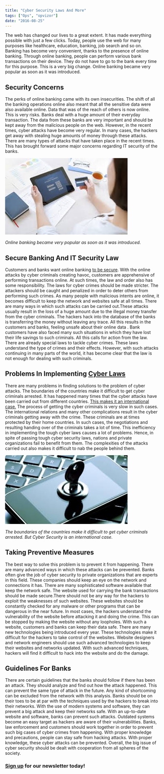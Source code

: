 ```yaml
---
title: "Cyber Security Laws And More"
tags: ["Ops", "opvizor"]
date: "2016-08-25"
---
```


The web has changed our lives to a great extent. It has made everything possible with just a few clicks. Today, people use the web for many purposes like healthcare, education, banking, job search and so on. Banking has become very convenient, thanks to the presence of online banking. Through online banking, people can perform various bank transactions on their device. They do not have to go to the bank every time for this purpose. This is a very big change. Online banking became very popular as soon as it was introduced. 

## Security Concerns

The perks of online banking came with its own insecurities. The shift of all the banking operations online also meant that all the sensitive data were also available online. Data that was of the reach of others is now online. This is very risks. Banks deal with a huge amount of their everyday transaction. The data from these banks are very important and should be kept away from the malicious people on the web. However, in the recent times, cyber attacks have become very regular. In many cases, the hackers get away with stealing huge amounts of money through these attacks. There are many types of attacks that have taken place in the recent times. This has brought forward some major concerns regarding IT security of the banks.

![Cyber Security in online banking](/images/blog/afd77089db984bbaa3b754c0ef21f78d.jpg)

_Online banking became very popular as soon as it was introduced._

## **Secure Banking And IT Security Law**

Customers and banks want online banking [to be secure](http://cyberlaws.net/cyber-law-books/mobile-banking-mobile-law/). With the online attacks by cyber criminals creating havoc, customers are apprehensive of performing transactions online. At such times, the law and order also has some responsibility. The laws for cyber crimes should be made stricter. The attackers should be caught and penalized in order to deter others from performing such crimes. As many people with malicious intents are online, it becomes difficult to keep the network and websites safe at all times. There are many ways in which such attacks can be carried out.These attacks usually result in the loss of a huge amount due to the illegal money transfer from the cyber criminals. The hackers hack into the database of the banks is transferring the money without leaving any trace. All this results in the customers and banks, feeling unsafe about their online data . Bank customers have also faced many such situations in which they have lost their life savings to such criminals. All this calls for action from the law. There are already special laws to tackle cyber crimes. These laws understand the type of crimes and their effects. However, with such attacks continuing in many parts of the world, it has become clear that the law is not enough for dealing with such criminals.

## Problems In Implementing [Cyber Laws](http://cyberlaws.net/)

There are many problems in finding solutions to the problem of cyber attacks. The boundaries of the countries make it difficult to get cyber criminals arrested. It has happened many times that the cyber attacks have been carried out from different countries. [This makes it an international case.](http://www.state.gov/s/l/releases/remarks/197924.htm) The process of getting the cyber criminals is very slow in such cases. The international relations and many other complications result in the cyber criminals getting away with the crime. These criminals are at times protected by their home countries. In such cases, the negotiations and resulting handing over of the criminals takes a lot of time. This inefficiency in implementing the tough cyber laws causes a lot of problems. Hence, in spite of passing tough cyber security laws, nations and private organizations fail to benefit from them. The complexities of the attacks carried out also makes it difficult to nab the people behind them.

![Cyber Security is an international case](/images/blog/46c19a19aed348b0963306f61f1fd7b2.jpg)

_The boundaries of the countries make it difficult to get cyber criminals arrested. But Cyber Security is an international case._

## Taking Preventive Measures

The best way to solve this problem is to prevent it from happening. There are many advanced ways in which these attacks can be prevented. Banks often give the job of cyber security to private organizations that are experts in this field. These companies should keep an eye on the network and connections it has. There are many sophisticated software available that keep the network safe. The website used for carrying the bank transactions should be made secure.There should not be any way for the hackers to exploit the weaknesses of such websites. These websites should be constantly checked for any malware or other programs that can be dangerous in the near future. In most cases, the hackers understand the vulnerability of the website before attacking it and doing the crime. This can be stopped by making the website without any loopholes. With such a website, customers and banks can keep their data safe. There are many new technologies being introduced every year. These technologies make it difficult for the hackers to take control of the websites. Website designers and network engineers should use such advanced technologies to keep their websites and networks updated. With such advanced techniques, hackers will find it difficult to hack into the website and do the damage.

## Guidelines For Banks

There are certain guidelines that the banks should follow if there has been an attack. They should analyze and find out how the attack happened. This can prevent the same type of attack in the future. Any kind of shortcoming can be excluded from the network with this analysis. Banks should be on their toes to be at par with the techniques used by the hackers to break into their networks. With the use of modern systems and software, they can prevent a big attack and keep their networks safe. With an up-to-date website and software, banks can prevent such attacks. Outdated systems become an easy target as hackers are aware of their vulnerabilities. Banks, law enforcement and customers should work together in order to prevent such big cases of cyber crimes from happening. With proper knowledge and precautions, people can stay safe from hacking attacks. With proper knowledge, these cyber attacks can be prevented. Overall, the big issue of cyber security should be dealt with cooperation from all spheres of the society.

### [](https://mediashower.com/ce2/43911/6/177)[Sign up](http://opvizor.us6.list-manage.com/subscribe?u=5e67b89e18341af0e8844b002&id=1e918cd24e) for our newsletter today!
